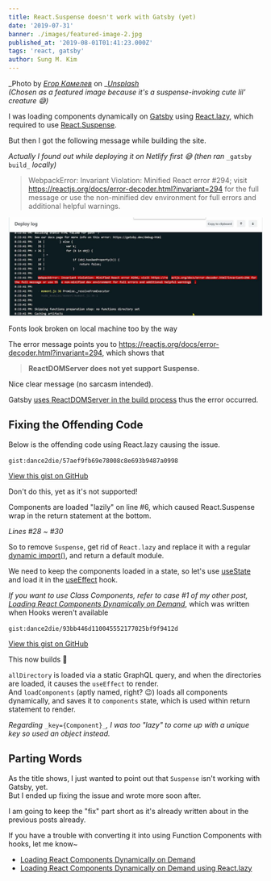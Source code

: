 ```yaml
---
title: React.Suspense doesn't work with Gatsby (yet)
date: '2019-07-31'
banner: ./images/featured-image-2.jpg
published_at: '2019-08-01T01:41:23.000Z'
tags: 'react, gatsby'
author: Sung M. Kim
---
```


_Photo by _[_Егор Камелев_](https://unsplash.com/@ekamelev?utm_source=unsplash&utm_medium=referral&utm_content=creditCopyText)_ on _[_Unsplash_](https://unsplash.com/search/photos/spider?utm_source=unsplash&utm_medium=referral&utm_content=creditCopyText)  
_(Chosen as a featured image because it's a suspense-invoking cute lil' creature 😅)_

I was loading components dynamically on [Gatsby](https://www.gatsbyjs.org) using [React.lazy](https://reactjs.org/docs/code-splitting.html#reactlazy), which required to use [React.Suspense](https://reactjs.org/docs/code-splitting.html#suspense).

But then I got the following message while building the site.

_Actually I found out while deploying it on Netlify first 😅 (then ran_ `_gatsby build_` _locally)_

> WebpackError: Invariant Violation: Minified React error #294; visit https://reactjs.org/docs/error-decoder.html?invariant=294 for the full message or use the non-minified dev environment for full errors and additional helpful warnings.

![build error screenshot](./images/build-error-1.jpg)

Fonts look broken on local machine too by the way

The error message points you to https://reactjs.org/docs/error-decoder.html?invariant=294, which shows that

> **ReactDOMServer does not yet support Suspense.**

Nice clear message (no sarcasm intended).

Gatsby [uses ReactDOMServer in the build process](https://github.com/gatsbyjs/gatsby/blob/57390e8da2d89c6abd0ad235c7389f39d072a36f/docs/blog/2018-11-07-gatsby-for-apps/index.md#gatsby-is-for-applications) thus the error occurred.

## Fixing the Offending Code

Below is the offending code using React.lazy causing the issue.

``gist:dance2die/57aef9fb69e78008c8e693b9487a0998``

<a href="https://gist.github.com/dance2die/57aef9fb69e78008c8e693b9487a0998">View this gist on GitHub</a>

Don't do this, yet as it's not supported!

Components are loaded "lazily" on line #6, which caused React.Suspense wrap in the return statement at the bottom.

_Lines #28 ~ #30_

So to remove `Suspense`, get rid of `React.lazy` and replace it with a regular [dynamic import()](https://v8.dev/features/dynamic-import), and return a default module.

We need to keep the components loaded in a state, so let's use [useState](https://reactjs.org/docs/hooks-reference.html#usestate) and load it in the [useEffect](https://reactjs.org/docs/hooks-reference.html#useeffect) hook.

_If you want to use Class Components, refer to case #1 of my other post,_ [_Loading React Components Dynamically on Demand_](https://sung.codes/blog/2017/12/03/loading-react-components-dynamically-demand/#case1), which was written when Hooks weren't available

``gist:dance2die/93bb446d110045552177025bf9f9412d``

<a href="https://gist.github.com/dance2die/93bb446d110045552177025bf9f9412d">View this gist on GitHub</a>

This now builds 🙂

`allDirectory` is loaded via a static GraphQL query, and when the directories are loaded, it causes the `useEffect` to render.  
And `loadComponents` (aptly named, right? 😉) loads all components dynamically, and saves it to `components` state, which is used within return statement to render.

_Regarding_ `_key={Component}_`_, I was too "lazy" to come up with a unique key so used an object instead._

## Parting Words

As the title shows, I just wanted to point out that `Suspense` isn't working with Gatsby, yet.  
But I ended up fixing the issue and wrote more soon after.

I am going to keep the "fix" part short as it's already written about in the previous posts already.

If you have a trouble with converting it into using Function Components with hooks, let me know~

- [Loading React Components Dynamically on Demand](https://sung.codes/blog/2017/12/03/loading-react-components-dynamically-demand/)
- [Loading React Components Dynamically on Demand using React.lazy](https://sung.codes/blog/2018/10/28/loading-react-components-dynamically-on-demand-using-react-lazy/)


